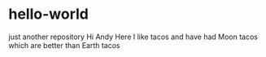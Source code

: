 # hello-world
just another repository
Hi Andy Here
I like tacos and have had Moon tacos which are better than Earth tacos
